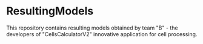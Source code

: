 # ResultingModels
This repository contains resulting models obtained by team "B" - the developers of "CellsCalculatorV2" innovative application for cell processing.
